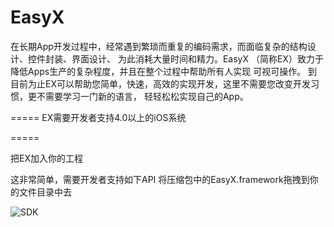 EasyX
=====
在长期App开发过程中，经常遇到繁琐而重复的编码需求，而面临复杂的结构设计、控件封装、界面设计、
为此消耗大量时间和精力。EasyX （简称EX）致力于降低Apps生产的复杂程度，并且在整个过程中帮助所有人实现
可视可操作。
到目前为止EX可以帮助您简单，快速，高效的实现开发，这里不需要您改变开发习惯，更不需要学习一门新的语言，
轻轻松松实现自己的App。

=====
EX需要开发者支持4.0以上的iOS系统

=====

把EX加入你的工程

这非常简单，需要开发者支持如下API
将压缩包中的EasyX.framework拖拽到你的文件目录中去


![SDK](http://blog.whatsbug.com/wp-content/uploads/2013/04/bee_sdk_1.png)